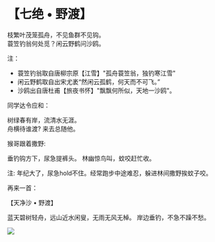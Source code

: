 # 【七绝 • 野渡】

枝繁叶茂笼孤舟，不见鱼群不见钩。  
蓑笠钓翁何处觅？闲云野鹤问沙鸥。

注：

- 蓑笠钓翁取自唐柳宗原【江雪】"孤舟蓑笠翁，独钓寒江雪"
- 闲云野鹤取自出宋尤袤“然闲云孤鹤，何天而不可飞。”
- 沙鸥出自唐杜甫【旅夜书怀】"飘飘何所似，天地一沙鸥"。

同学达令应和：

树绿春有岸，流清水无涯。  
舟横待谁渡? 来去总随他。

猴哥跟着撒野:

垂钓钩方下，尿急提裤头。
林幽惊鸟叫，蚊咬赶忙收。

注: 年纪大了，尿急hold不住。经常跑步中途难忍，躲进林间撒野挨蚊子咬。

再来一首：

【天净沙 • 野渡】

蓝天碧树轻舟，远山近水闲叟，无雨无风无棹。
岸边垂钓，不急不躁不愁。




![](22.jpg)
